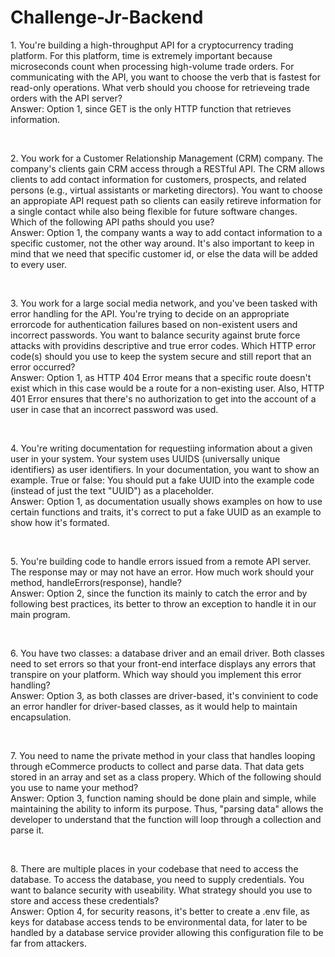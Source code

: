 # Challenge-Jr-Backend

<p>
  1. You're building a high-throughput API for a cryptocurrency trading platform. For this platform, time is extremely important because microseconds count when processing high-volume trade orders. For communicating with the API, you want to choose the verb that is fastest for read-only operations. What verb should you choose for retrieveing trade orders with the API server?<br>
Answer: Option 1, since GET is the only HTTP function that retrieves information.</p>
<br>
<p>
  2. You work for a Customer Relationship Management (CRM) company. The company's clients gain CRM access through a RESTful API. The CRM allows clients to add contact information for customers, prospects, and related persons (e.g., virtual assistants or marketing directors). You want to choose an appropiate API request path so clients can easily retireve information for a single contact while also being flexible for future software changes. Which of the following API paths should you use?<br>
Answer: Option 1, the company wants a way to add contact information to a specific customer, not the other way around. It's also important to keep in mind that we need that specific customer id, or else the data will be added to every user.</p>
<br>
<p>
  3. You work for a large social media network, and you've been tasked with error handling for the API. You're trying to decide on an appropriate errorcode for authentication failures based on non-existent users and incorrect passwords. You want to balance security against brute force attacks with providins descriptive and true error codes. Which HTTP error code(s) should you use to keep the system secure and still report that an error occurred?<br>
Answer: Option 1, as HTTP 404 Error means that a specific route doesn't exist which in this case would be a route for a non-existing user. Also, HTTP 401 Error ensures that there's no authorization to get into the account of a user in case that an incorrect password was used.</p>
<br>
<p>
  4. You're writing documentation for requestiing information about a given user in your system. Your system uses UUIDS (universally unique identifiers) as user identifiers. In your documentation, you want to show an example. True or false: You should put a fake UUID into the example code (instead of just the text "UUID") as a placeholder.<br>
Answer: Option 1, as documentation usually shows examples on how to use certain functions and traits, it's correct to put a fake UUID as an example to show how it's formated.</p>
<br>
<p>
  5. You're building code to handle errors issued from a remote API server. The response may or may not have an error. How much work should your method, handleErrors(response), handle?<br>
Answer: Option 2, since the function its mainly to catch the error and by following best practices, its better to throw an exception to handle it in our main program.</p>
<br>
<p>
  6. You have two classes: a database driver and an email driver. Both classes need to set errors so that your front-end interface displays any errors that transpire on your platform. Which way should you implement this error handling?<br>
Answer: Option 3, as both classes are driver-based, it's convinient to code an error handler for driver-based classes, as it would help to maintain encapsulation.</p>
<br>
<p>
  7. You need to name the private method in your class that handles looping through eCommerce products to collect and parse data. That data gets stored in an array and set as a class propery. Which of the following should you use to name your method?<br>
Answer: Option 3, function naming should be done plain and simple, while maintaining the ability to inform its purpose. Thus, "parsing data" allows the developer to understand that the function will loop through a collection and parse it.</p>
<br>
<p>8. There are multiple places in your codebase that need to access the database. To access the database, you need to supply credentials. You want to balance security with useability. What strategy should you use to store and access these credentials?<br>
Answer: Option 4, for security reasons, it's better to create a .env file, as keys for database access tends to be environmental data, for later to be handled by a database service provider allowing this configuration file to be far from attackers.</p>
